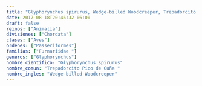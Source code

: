 ```yaml
---
title: "Glyphorynchus spirurus, Wedge-billed Woodcreeper, Trepadorcito Pico de Cuña "
date: 2017-08-18T20:46:32-06:00
draft: false
reinos: ["Animalia"]
divisiones: ["Chordata"]
clases: ["Aves"]
ordenes: ["Passeriformes"]
familias: ["Furnariidae "]
generos: ["Glyphorynchus"]
nombre_cientifico: "Glyphorynchus spirurus"
nombre_comun: "Trepadorcito Pico de Cuña "
nombre_ingles: "Wedge-billed Woodcreeper"
---
```

